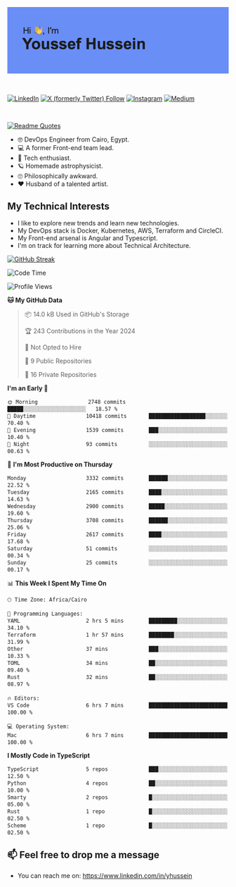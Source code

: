 [![Youssef's GitHub Banner](./assets/youssef-hussein.png)](https://github.com/yorki404)

</br>

[![LinkedIn](https://img.shields.io/badge/linkedin-%230077B5.svg?style=for-the-badge&logo=linkedin&logoColor=white)](https://www.linkedin.com/in/yhussein/)
[![X (formerly Twitter) Follow](https://img.shields.io/twitter/follow/devqik_?style=for-the-badge&logo=X&logoColor=White&labelColor=White)](https://twitter.com/devqik_)
[![Instagram](https://img.shields.io/badge/devqik-E4405F?style=for-the-badge&logo=Instagram&logoColor=white)](https://instagram.com/devqik)
[![Medium](https://img.shields.io/badge/Medium-12100E?style=for-the-badge&logo=medium&logoColor=white)](https://medium.com/@devqik)

</br>

[![Readme Quotes](https://quotes-github-readme.vercel.app/api?type=horizontal&theme=dark)](https://github.com/piyushsuthar/github-readme-quotes)

- :nerd_face: DevOps Engineer from Cairo, Egypt.
- :computer: A former Front-end team lead.
- :satellite: Tech enthusiast.
- :ringed_planet: Homemade astrophysicist.
- :roll_eyes: Philosophically awkward.
- :heart: Husband of a talented artist.

## My Technical Interests

- I like to explore new trends and learn new technologies.
- My DevOps stack is Docker, Kubernetes, AWS, Terraform and CircleCI.
- My Front-end arsenal is Angular and Typescript.
- I'm on track for learning more about Technical Architecture.

[![GitHub Streak](https://streak-stats.demolab.com/?user=devqik&theme=dark)](https://git.io/streak-stats)

<!--START_SECTION:waka-->
![Code Time](http://img.shields.io/badge/Code%20Time-724%20hrs%2035%20mins-blue)

![Profile Views](http://img.shields.io/badge/Profile%20Views-0-blue)

**🐱 My GitHub Data** 

> 📦 14.0 kB Used in GitHub's Storage 
 > 
> 🏆 243 Contributions in the Year 2024
 > 
> 🚫 Not Opted to Hire
 > 
> 📜 9 Public Repositories 
 > 
> 🔑 16 Private Repositories 
 > 
**I'm an Early 🐤** 

```text
🌞 Morning                2748 commits        █████░░░░░░░░░░░░░░░░░░░░   18.57 % 
🌆 Daytime                10418 commits       ██████████████████░░░░░░░   70.40 % 
🌃 Evening                1539 commits        ███░░░░░░░░░░░░░░░░░░░░░░   10.40 % 
🌙 Night                  93 commits          ░░░░░░░░░░░░░░░░░░░░░░░░░   00.63 % 
```
📅 **I'm Most Productive on Thursday** 

```text
Monday                   3332 commits        ██████░░░░░░░░░░░░░░░░░░░   22.52 % 
Tuesday                  2165 commits        ████░░░░░░░░░░░░░░░░░░░░░   14.63 % 
Wednesday                2900 commits        █████░░░░░░░░░░░░░░░░░░░░   19.60 % 
Thursday                 3708 commits        ██████░░░░░░░░░░░░░░░░░░░   25.06 % 
Friday                   2617 commits        ████░░░░░░░░░░░░░░░░░░░░░   17.68 % 
Saturday                 51 commits          ░░░░░░░░░░░░░░░░░░░░░░░░░   00.34 % 
Sunday                   25 commits          ░░░░░░░░░░░░░░░░░░░░░░░░░   00.17 % 
```


📊 **This Week I Spent My Time On** 

```text
🕑︎ Time Zone: Africa/Cairo

💬 Programming Languages: 
YAML                     2 hrs 5 mins        █████████░░░░░░░░░░░░░░░░   34.10 % 
Terraform                1 hr 57 mins        ████████░░░░░░░░░░░░░░░░░   31.99 % 
Other                    37 mins             ███░░░░░░░░░░░░░░░░░░░░░░   10.33 % 
TOML                     34 mins             ██░░░░░░░░░░░░░░░░░░░░░░░   09.40 % 
Rust                     32 mins             ██░░░░░░░░░░░░░░░░░░░░░░░   08.97 % 

🔥 Editors: 
VS Code                  6 hrs 7 mins        █████████████████████████   100.00 % 

💻 Operating System: 
Mac                      6 hrs 7 mins        █████████████████████████   100.00 % 
```

**I Mostly Code in TypeScript** 

```text
TypeScript               5 repos             ███░░░░░░░░░░░░░░░░░░░░░░   12.50 % 
Python                   4 repos             ██░░░░░░░░░░░░░░░░░░░░░░░   10.00 % 
Smarty                   2 repos             █░░░░░░░░░░░░░░░░░░░░░░░░   05.00 % 
Rust                     1 repo              █░░░░░░░░░░░░░░░░░░░░░░░░   02.50 % 
Scheme                   1 repo              █░░░░░░░░░░░░░░░░░░░░░░░░   02.50 % 
```




<!--END_SECTION:waka-->

## 📫 Feel free to drop me a message
- You can reach me on: https://www.linkedin.com/in/yhussein
